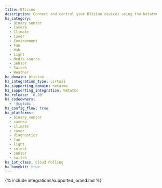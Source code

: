```yaml
---
title: BTicino
description: Connect and control your BTicino devices using the Netatmo integration
ha_category:
  - Binary sensor
  - Camera
  - Climate
  - Cover
  - Environment
  - Fan
  - Hub
  - Light
  - Media source
  - Sensor
  - Switch
  - Weather
ha_domain: bticino
ha_integration_type: virtual
ha_supporting_domain: netatmo
ha_supporting_integration: Netatmo
ha_release: '0.20'
ha_codeowners:
  - '@cgtobi'
ha_config_flow: true
ha_platforms:
  - binary_sensor
  - camera
  - climate
  - cover
  - diagnostics
  - fan
  - light
  - select
  - sensor
  - switch
ha_iot_class: Cloud Polling
ha_homekit: true
---
```


{% include integrations/supported_brand.md %}
